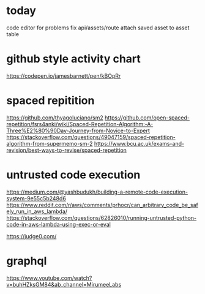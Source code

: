 # today
code editor for problems fix
api/assets/route  attach saved asset to asset table


# github style activity chart
https://codepen.io/jamesbarnett/pen/kBOpRr


# spaced repitition
https://github.com/thyagoluciano/sm2
https://github.com/open-spaced-repetition/fsrs4anki/wiki/Spaced-Repetition-Algorithm:-A-Three%E2%80%90Day-Journey-from-Novice-to-Expert
https://stackoverflow.com/questions/49047159/spaced-repetition-algorithm-from-supermemo-sm-2
https://www.bcu.ac.uk/exams-and-revision/best-ways-to-revise/spaced-repetition

# untrusted code execution
https://medium.com/@yashbudukh/building-a-remote-code-execution-system-9e55c5b248d6
https://www.reddit.com/r/aws/comments/prhocr/can_arbitrary_code_be_safely_run_in_aws_lambda/
https://stackoverflow.com/questions/62826010/running-untrusted-python-code-in-aws-lambda-using-exec-or-eval

https://judge0.com/


# graphql
https://www.youtube.com/watch?v=buhHZksGM84&ab_channel=MirumeeLabs